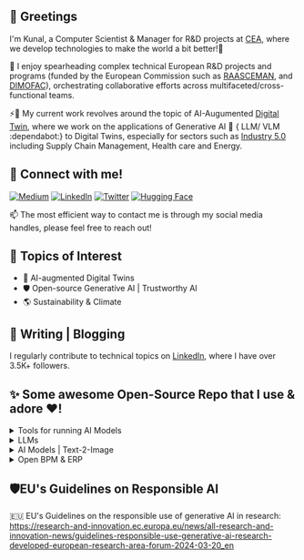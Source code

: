 ## 👋 Greetings
I'm Kunal, a Computer Scientist & Manager for R&D projects at <a href="https://list.cea.fr/en/">CEA</a>, where we develop technologies to make the world a bit better!🙏

💪 I enjoy spearheading complex technical European R&D projects and programs (funded by the European Commission such as <a href="https://cordis.europa.eu/project/id/101138782">RAASCEMAN</a>, and  <a href="https://cordis.europa.eu/project/id/870092">DIMOFAC</a>), orchestrating collaborative efforts across multifaceted/cross-functional teams.

⚡🔭 My current work revolves around the topic of AI-Augumented <a href="https://en.wikipedia.org/wiki/Digital_twin">Digital Twin</a>, where we work on the applications of Generative AI 🤖 { LLM/ VLM :dependabot:} to Digital Twins, especially for sectors such as <a href="https://www.plattform-i40.de/IP/Navigation/EN/Industrie40/WhatIsIndustrie40/what-is-industrie40.html">Industry 5.0</a> including Supply Chain Management, Health care and Energy.

## 🤗 Connect with me!
<a href="https://medium.com/@kunalsuri" target="_blank"><img alt="Medium" src="https://img.shields.io/badge/medium-%2312100E.svg?&style=for-the-badge&logo=medium&logoColor=white" /></a>
<a href="https://www.linkedin.com/in/kunalsuri/" target="_blank"><img alt="LinkedIn" src="https://img.shields.io/badge/linkedin-%230077B5.svg?&style=for-the-badge&logo=linkedin&logoColor=white" /></a>
<a href="https://twitter.com/kunalsuri" target="_blank"><img alt="Twitter" src="https://img.shields.io/badge/twitter-%231DA1F2.svg?&style=for-the-badge&logo=twitter&logoColor=white" /></a>
<a href="https://huggingface.co/kunalsuri" target="_blank"><img alt="Hugging Face" src="https://img.shields.io/badge/%F0%9F%A4%97%20Hugging%20Face-blue?&style=for-the-badge&logoColor=white" /></a>

📫 The most efficient way to contact me is through my social media handles, please feel free to reach out!


## 🌱 Topics of Interest
- 📖 AI-augmented Digital Twins
- 🛡️ Open-source Generative AI | Trustworthy AI
- 🌎 Sustainability & Climate


## 📝 Writing | Blogging
I regularly contribute to technical topics on [LinkedIn](https://www.linkedin.com/in/kunalsuri/), where I have over 3.5K+ followers.


## ✨ Some awesome Open-Source Repo that I use & adore ❤️!

<details>
  <summary> Tools for running AI Models </summary>
  <ul>
    <li><a href="https://github.com/AUTOMATIC1111/stable-diffusion-webui">Stable Diffusion Webui (by AUTOMATIC1111)</a></li>
    <li><a href="https://github.com/lllyasviel/Fooocus">Fooocus GUI</a></li>
    <li><a href="https://github.com/chaiNNer-org/chaiNNer">ChaiNNer</a></li>
    <li><a href="https://github.com/huggingface/chat-ui">HuggingFace Chat</a></li>
    <li><a href="https://github.com/comfyanonymous/ComfyUI">ComfyUI</a></li>
    </a></li>
  </ul>
</details>

<details>
  <summary>LLMs</summary>
  <ul>
    <li><a href="https://huggingface.co/spaces/HuggingFaceH4/open_llm_leaderboard">HuggingFace Open LLM Leaderboard</a></li>
    <li><a href="https://github.com/Hannibal046/Awesome-LLM">Repo of Awesome LLM Projects</a></li>
    <li><a href="https://github.com/ollama/ollama">Ollama</a></li>
    <li><a href="https://github.com/langchain-ai/langchain">LangChain</a></li>
    <li><a href="https://github.com/jerryjliu/llama_index">LlamaIndex</a></li>
  </ul>
</details>

<details>
  <summary>AI Models | Text-2-Image</summary>
  <ul>
    <li><a href="https://github.com/huggingface/diffusers">HuggingFace Diffusers</a></li>
    <li><a href="https://huggingface.co/RunDiffusion">HuggingFace RunDiffusion</a></li>
    <li><a href="https://github.com/huggingface/transformers">HuggingFace Transformers</a></li>
    <li><a href="https://github.com/XPixelGroup/HAT/tree/main">HAT: Hybrid Attention Transformer for Image Restoration</a></li>
    <li><a href="https://huggingface.co/spaces/multimodalart/LoraTheExplorer">HuggingFace LoraTheExplorer</a></li>    
  </ul>
</details>

<details>
  <summary> Open BPM & ERP </summary>
  <ul>
    <li><a href="https://eclipse.dev/papyrus/">Eclipse Papyrus</a></li>
    <li><a href="https://github.com/eclipse-aaspe">Eclipse AASX</a></li>  
    <li><a href="https://github.com/camunda/camunda-modeler">Camunda BPMN Modeler</a></li>
    <li><a href="https://github.com/kunalsuri/odoo">ODOO CRM & ERP</a></li>
  </a></li>
  </ul>
</details>


## 🛡️EU's Guidelines on Responsible AI
:european_union: EU's Guidelines on the responsible use of generative AI in research: https://research-and-innovation.ec.europa.eu/news/all-research-and-innovation-news/guidelines-responsible-use-generative-ai-research-developed-european-research-area-forum-2024-03-20_en
